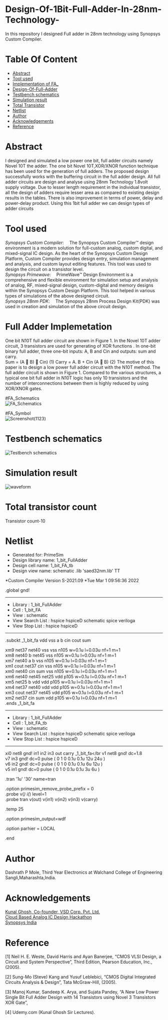 # Design-Of-1Bit-Full-Adder-In-28nm-Technology-

In this repository I designed Full adder in 28nm technology using Synopsys Custom Compiler.

# Table Of Content <br/>
* [Abstract](https://github.com/DashrathMole/Design-Of-Full-Adder/edit/main/README.md#abstract-)<br/>
* [Tool used](https://github.com/DashrathMole/Design-Of-Full-Adder/edit/main/README.md#tool-used)<br/>
* [Implementation of FA_](https://github.com/DashrathMole/Design-Of-Full-Adder/edit/main/README.md#Full-Adder)<br/>
* [Design-Of-Full-Adder](https://github.com/DashrathMole/Design-Of-Full-Adder/edit/main/README.md#Design-Of-Full-Adder)<br/>
* [Testbench schematics ](https://github.com/DashrathMole/Design-Of-Full-Adder/edit/main/README.md#Testbench-schematics)<br/>
* [Simulation result](https://github.com/DashrathMole/Design-Of-Full-Adder-In-28nm-Technology/edit/main/README.md#simulation-result)<br/>
* [Total Transistor ](https://github.com/DashrathMole/Design-Of-Full-Adder-In-28nm-Technology/blob/main/README.md#transistor-count-for-each-block)   <br/>
* [Netlist](https://github.com/DashrathMole/Design-Of-Full-Adder/edit/main/README.md#netlist)<br/>
* [Author](https://github.com/DashrathMole/Design-Of-Full-Adder/edit/main/README.md#author)<br/>
* [Acknowledgements](https://github.com/DashrathMole/Design-Of-Full-Adder/edit/main/README.md#acknowledgements-)<br/>
* [Reference](https://github.com/DashrathMole/Design-Of-Full-Adder/edit/main/README.md#reference-)<br/>
# Abstract <br/>
I designed and simulated a low power one bit, full adder circuits namely Novel 10T the adder.  The one bit Novel 10T,XOR/XNOR function technique has been used for the generation of full adders. The proposed design successfully works with the buffering circuit in the full adder design. All full adder circuits are design and analyse using 28nm Technology 1.8volt supply voltage. Due to lesser length requirement in the individual transistor, all the design of adders require lesser area as compared to existing design results in the tables. There is also improvement in terms of power, delay and power-delay product. Using  this 1bit  full adder we can design types of adder circuits 
# Tool used<br/>
*Synopsys Custom Compiler*:  The Synopsys Custom Compiler™ design environment is a modern solution for full-custom analog, custom digital, and mixed-signal IC design. As the heart of the Synopsys Custom Design Platform, Custom Compiler provides design entry, simulation management and analysis, and custom layout editing features. This tool was used to design the circuit on a transistor level.<br/>
*Synopsys Primewave*:  PrimeWave™ Design Environment is a comprehensive and flexible environment for simulation setup and analysis of analog, RF, mixed-signal design, custom-digital and memory designs within the Synopsys Custom Design Platform. This tool helped in various types of simulations of the above designed circuit.<br/>
*Synopsys 28nm PDK*:  The Synopsys 28nm Process Design Kit(PDK) was used in creation and simulation of the above circuit design.<br/>
# Full Adder Implemetation  <br/>
One bit N10T full adder circuit are shown in Figure 1. In the Novel 10T adder circuit, 3 transistors are used for generating of XOR functions . In one-bit binary full adder, three one-bit inputs: A, B and Cin and outputs: sum and carry.  
   Sum = (A  B)  Cin)                 (1) 
    Carry = A. B + Cin (A  B)            (2) 
The motive of this paper is to design a low power full adder circuit with the N10T method. The full adder circuit is shown in Figure 1. Compared to the various structures, a typical one bit full adder in N10T logic has only 10 transistors and the number of interconnections between them is highly reduced by using XOR/XNOR gates. 


 #FA_Schematics<br/>
![FA_Schematics](https://user-images.githubusercontent.com/100442412/156121964-b53c4dbf-d20e-4569-bbd4-8c33eb510459.png)

 #FA_Symbol<br/>
![Screenshot(1123)](https://user-images.githubusercontent.com/100442412/156142944-2648b626-f11c-49f7-96c5-72d2e5414c44.png)
# Testbench schematics<br/>
![Testbench schematics](https://user-images.githubusercontent.com/100442412/156143060-a6331bdf-723a-44c0-a4ab-39ac6cf8f1d0.png)
# Simulation result<br/>
![waveform](https://user-images.githubusercontent.com/100442412/156143133-e64dc6e6-280b-49ae-8b29-63d5800247f9.png)
# Total transistor count<br/>
Transistor count-10
# Netlist<br/>
*  Generated for: PrimeSim
*  Design library name: 1_bit_FullAdder
*  Design cell name: 1_bit_FA_tb
*  Design view name: schematic
  .lib 'saed32nm.lib' TT

*Custom Compiler Version S-2021.09
*Tue Mar  1 09:56:36 2022

.global gnd!
********************************************************************************
* Library          : 1_bit_FullAdder
* Cell             : 1_bit_FA
* View             : schematic
* View Search List : hspice hspiceD schematic spice veriloga
* View Stop List   : hspice hspiceD
********************************************************************************
.subckt _1_bit_fa vdd vss a b cin cout sum

xm9 net37 net40 vss vss n105 w=0.1u l=0.03u nf=1 m=1</br>
xm8 net40 b net45 vss n105 w=0.1u l=0.03u nf=1 m=1 </br>
xm7 net40 a b vss n105 w=0.1u l=0.03u nf=1 m=1</br>
xm1 cout net37 cin vss n105 w=0.1u l=0.03u nf=1 m=1</br>
xm0 net40 cin sum vss n105 w=0.1u l=0.03u nf=1 m=1</br>
xm6 net40 net45 net25 vdd p105 w=0.1u l=0.03u nf=1 m=1</br>
xm5 net25 b vdd vdd p105 w=0.1u l=0.03u nf=1 m=1</br>
xm4 net37 net40 vdd vdd p105 w=0.1u l=0.03u nf=1 m=1</br>
xm3 cout net37 net45 vdd p105 w=0.1u l=0.03u nf=1 m=1</br>
xm2 net37 cin sum vdd p105 w=0.1u l=0.03u nf=1 m=1</br>
.ends _1_bit_fa

********************************************************************************
* Library          : 1_bit_FullAdder
* Cell             : 1_bit_FA_tb
* View             : schematic
* View Search List : hspice hspiceD schematic spice veriloga
* View Stop List   : hspice hspiceD
********************************************************************************
xi0 net8 gnd! in1 in2 in3 out carry _1_bit_fa</br
v1 net8 gnd! dc=1.8</br>
v7 in3 gnd! dc=0 pulse ( 0 1 0 0.1u 0.1u 12u 24u )</br>
v6 in2 gnd! dc=0 pulse ( 0 1 0 0.1u 0.1u 6u 12u )</br>
v5 in1 gnd! dc=0 pulse ( 0 1 0 0.1u 0.1u 3u 6u )</br>

.tran '1u' '30' name=tran

.option primesim_remove_probe_prefix = 0</br>
.probe v(*) i(*) level=1</br>
.probe tran v(out) v(in1) v(in2) v(in3) v(carry)</br>

.temp 25

.option primesim_output=wdf


.option parhier = LOCAL

.end
# Author<br/>
Dashrath P Mole, Third Year Electronics at Walchand College of Engineering Sangli,Maharashta,India.
# Acknowledgements <br/>
[Kunal Ghosh, Co-founder, VSD Corp. Pvt. Ltd.](https://www.linkedin.com/in/kunal-ghosh-vlsisystemdesign-com-28084836/)<br/>
[Cloud Based Analog IC Design Hackathon](https://www.iith.ac.in/events/2022/02/15/Cloud-Based-Analog-IC-Design-Hackathon/)<br/>
[Synopsys India](https://www.synopsys.com/)<br/>
# Reference <br/>
[1]	Neil H. E. Weste, David Harris and Ayan Banerjee, “CMOS VLSI Design, a Circuit and System Perspective”, 
    Third Edition, Pearson Education, Inc., (2005).
   
 [2]	Sung-Mo (Steve) Kang and Yusuf Leblebici, “CMOS 
      Digital Integrated Circuits Analysis & Design”, Tata McGraw-Hill, (2005). 
      
[3]	Manoj Kumar, Sandeep K. Arya, and Sujata Pandey, “A New Low Power Single Bit Full Adder Design with 14 Transistors using Novel 3 Transistors XOR Gate”,

[4] Udemy.com (Kunal Ghosh Sir Lectures).





